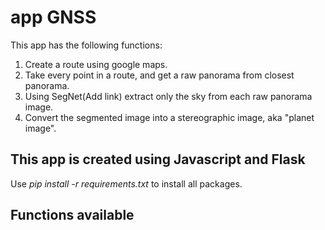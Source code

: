 # app GNSS

This app has the following functions:

1. Create a route using google maps.
2. Take every point in a route, and get a raw panorama from closest panorama.
3. Using SegNet(Add link) extract only the sky from each raw panorama image.
4. Convert the segmented image into a stereographic image, aka "planet image".


## This app is created using Javascript and Flask

Use *pip install -r requirements.txt* to install all packages.



## Functions available
